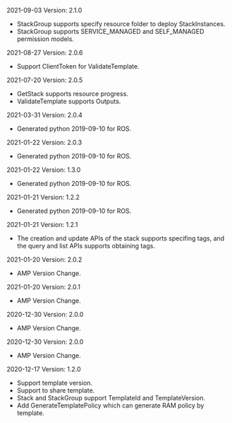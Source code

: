 2021-09-03 Version: 2.1.0
- StackGroup supports specify resource folder to deploy StackInstances.
- StackGroup supports SERVICE_MANAGED and SELF_MANAGED permission models.

2021-08-27 Version: 2.0.6
- Support ClientToken for ValidateTemplate.

2021-07-20 Version: 2.0.5
- GetStack supports resource progress.
- ValidateTemplate supports Outputs.

2021-03-31 Version: 2.0.4
- Generated python 2019-09-10 for ROS.

2021-01-22 Version: 2.0.3
- Generated python 2019-09-10 for ROS.

2021-01-22 Version: 1.3.0
- Generated python 2019-09-10 for ROS.

2021-01-21 Version: 1.2.2
- Generated python 2019-09-10 for ROS.

2021-01-21 Version: 1.2.1
- The creation and update APIs of the stack supports specifing tags, and the query and list APIs supports obtaining tags.

2021-01-20 Version: 2.0.2
- AMP Version Change.

2021-01-20 Version: 2.0.1
- AMP Version Change.

2020-12-30 Version: 2.0.0
- AMP Version Change.

2020-12-30 Version: 2.0.0
- AMP Version Change.

2020-12-17 Version: 1.2.0
- Support template version.
- Support to share template.
- Stack and StackGroup support TemplateId and TemplateVersion.
- Add GenerateTemplatePolicy which can generate RAM policy by template.

